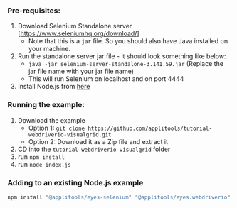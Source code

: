 ### Pre-requisites:

1. Download Selenium Standalone server [https://www.seleniumhq.org/download/]
    * Note that this is a `jar` file. So you should also have Java installed on your machine.
2. Run the standalone server jar file - it should look something like below:
    * `java -jar selenium-server-standalone-3.141.59.jar` (Replace the jar file name with your jar file name)
    * This will run Selenium on localhost and on port 4444
3. Install Node.js from [here](https://nodejs.org/en/)


### Running the example:

1. Download the example
    * Option 1: `git clone https://github.com/applitools/tutorial-webdriverio-visualgrid.git`
    * Option 2: Download it as a Zip file and extract it
2. CD into the `tutorial-webdriverio-visualgrid` folder
3. run `npm install`
4. run `node index.js`

### Adding to an existing Node.js example

```sh
npm install "@applitools/eyes-selenium" "@applitools/eyes.webdriverio" --save-dev

```
